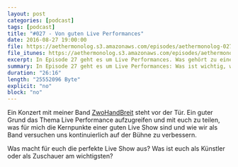 ```yaml
---
layout: post
categories: [podcast]
tags: [podcast]
title: "#027 - Von guten Live Performances"
date: 2016-08-27 19:00:00
file: https://aethermonolog.s3.amazonaws.com/episodes/aethermonolog-027.mp3
file_itunes: https://aethermonolog.s3.amazonaws.com/episodes/aethermonolog-027.m4a
excerpt: In Episode 27 geht es um Live Performances. Was gehört zu einer guten Live Show und wie können wir als Künstler unser Publikum am besten unterhalten?
summary: In Episode 27 geht es um Live Performances: Was ist wichtig, was ist zu beachten und wie wir als Künstler einen gute Show abliefern können. Mehr Details zur Sendung findest du auf <a href="http://aethermonolog.de">aethermonolog.de</a>.
duration: "26:16"
length: "25552096 Byte"
explicit: "no"
block: "no"
---
```


Ein Konzert mit meiner Band [ZwoHandBreit](http://www.zwohandbreit.de) steht vor der Tür. Ein guter Grund das Thema Live Performance aufzugreifen und mit euch zu teilen, was für mich die Kernpunkte einer guten Live Show sind und wie wir als Band versuchen uns kontinuierlich auf der Bühne zu verbessern.

Was macht für euch die perfekte Live Show aus? Was ist euch als Künstler oder als Zuschauer am wichtigsten?
